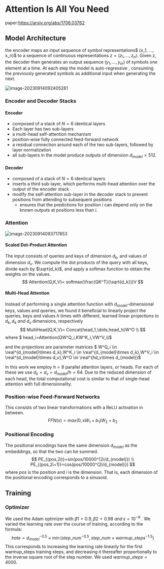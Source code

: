 # Attention Is All You Need

paper:https://arxiv.org/abs/1706.03762

##  Model Architecture

 the encoder maps an input sequence of symbol representations$ (x_1, ..., x_n)$ to a sequence of continuous representations $z = (z_1, ..., z_n)$. Given z, the decoder then generates an output sequence $(y_1, ..., y_m)$ of symbols one element at a time. At each step the model is auto-regressive , consuming the previously generated symbols as additional input when generating the next.

![image-20230914092405281](C:\Users\buy1\Desktop\assets\image-20230914092405281.png)

### Encoder and Decoder Stacks

#### Encoder

- composed of a stack of $N = 6$ identical layers
-  Each layer has two sub-layers
  - a multi-head self-attention mechanism
  - position-wise fully connected feed-forward network
- a residual connection around each of the two sub-layers, followed by layer normalization
- all sub-layers in the model produce outputs of dimension $d_{model} = 512$.

#### Decoder

- composed of a stack of $N = 6$ identical layers
- inserts a third sub-layer, which performs multi-head attention over the output of the encoder stack
- modify the self-attention sub-layer in the decoder stack to prevent positions from attending to subsequent positions
  - ensures that the predictions for position $i$ can depend only on the known outputs at positions less than $i$.

### Attention

![image-20230914093717853](C:\Users\buy1\Desktop\assets\image-20230914093717853.png)

#### Scaled Dot-Product Attention

The input consists of queries and keys of dimension $d_k$, and values of dimension $d_v$. We compute the dot products of the query with all keys, divide each by $\sqrt{d_k}$, and apply a softmax function to obtain the weights on the values.
$$
Attention(Q,K,V)= softmax(\frac{QK^T}{\sqrt{d_k}})V
$$

#### Multi-Head Attention

Instead of performing a single attention function with $d_{model}$-dimensional keys, values and queries, we found it beneficial to linearly project the queries, keys and values $h$ times with different, learned linear projections to $d_k, d_k \  and \ d_v$ dimensions, respectively
$$
MultiHead(Q,K,V)= Concat(head_1,\dots,head_h)W^O \\
$$
where $ head_i=Attention(QW^Q_i,KW^K_i,VW^V_i)$ 

and the projections are parameter matrices $ W^Q_i \in \real^{d_{model}\times d_k},W^K_i \in \real^{d_{model}\times d_k},W^V_i \in \real^{d_{model}\times d_v},W^O \in \real^{hd_v\times d_{model}}$

In this work we employ $h = 8$ parallel attention layers, or heads. For each of these we use $d_k = d_v = d_{model}/h = 64$. Due to the reduced dimension of each head, the total computational cost is similar to that of single-head attention with full dimensionality.

### Position-wise Feed-Forward Networks

This consists of two linear transformations with a ReLU activation in between.
$$
FFN(x)=max(0,xW_1+b_1)W_2+b_2
$$

### Positional Encoding

The positional encodings have the same dimension $d_{model}$ as the embeddings, so that the two can be summed.
$$
PE_{(pos,2i)}=sin(pos/10000^{2i/d_{model}}) \\
PE_{(pos,2i+1)}=cos(pos/10000^{2i/d_{model}})
$$
where $pos$ is the position and $i$ is the dimension. That is, each dimension of the positional encoding corresponds to a sinusoid. 

## Training

### Optimizer

We used the Adam optimizer with $β1 = 0.9, β2 = 0.98 \ and \  ϵ = 10^{−9}$ . We varied the learning rate over the course of training, according to the formula:
$$
lrate=d^{-0.5}_{model}\times \min(step\_num^{-0.5},step\_num\times warmup\_steps^{-1.5})
$$
This corresponds to increasing the learning rate linearly for the first warmup_steps training steps, and decreasing it thereafter proportionally to the inverse square root of the step number. We used $warmup\_steps = 4000$.